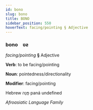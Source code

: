 ```yaml
---
id: bono
slug: bono
title: BONO
sidebar_position: 550
hoverText: facing/pointing § Adjective
---
```


### bono&emsp;<span kind="abugida">ʋƨ</span>

*facing/pointing* **§** Adjective

**Verb**: to be facing/pointing

**Noun**: pointedness/directionality

**Modifier**: facing/pointing

Hebrew פָּנָה paná undefined

*Afroasiatic Language Family*